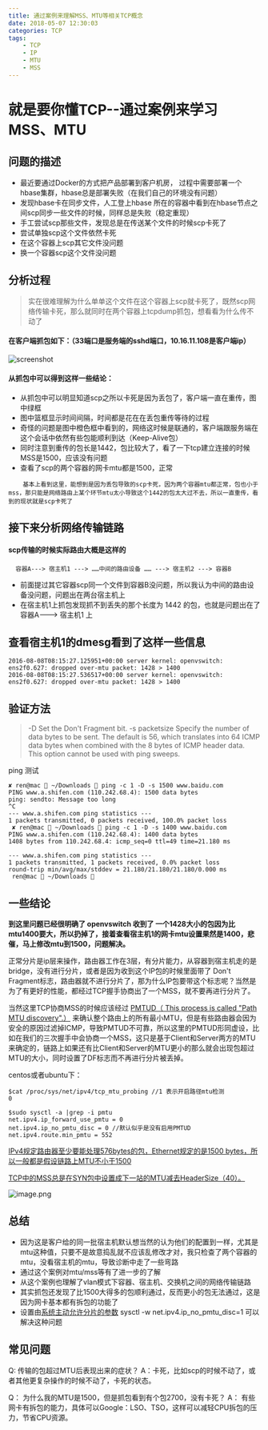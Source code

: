 ```yaml
---
title: 通过案例来理解MSS、MTU等相关TCP概念
date: 2018-05-07 12:30:03
categories: TCP
tags:
    - TCP
    - IP
    - MTU
    - MSS
---
```




# 就是要你懂TCP--通过案例来学习MSS、MTU

## 问题的描述
*  最近要通过Docker的方式把产品部署到客户机房， 过程中需要部署一个hbase集群，hbase总是部署失败（在我们自己的环境没有问题）
*  发现hbase卡在同步文件，人工登上hbase 所在的容器中看到在hbase节点之间scp同步一些文件的时候，同样总是失败（稳定重现） 
*  手工尝试scp那些文件，发现总是在传送某个文件的时候scp卡死了
*  尝试单独scp这个文件依然卡死
*  在这个容器上scp其它文件没问题
*  换一个容器scp这个文件没问题

## 分析过程

> 实在很难理解为什么单单这个文件在这个容器上scp就卡死了，既然scp网络传输卡死，那么就同时在两个容器上tcpdump抓包，想看看为什么传不动了


#### 在客户端抓包如下：（33端口是服务端的sshd端口，10.16.11.108是客户端ip）
![screenshot](http://img4.tbcdn.cn/L1/461/1/1d010b9937198aee9e798bb02913603874f19ddc)


#### 从抓包中可以得到这样一些结论：

* 从抓包中可以明显知道scp之所以卡死是因为丢包了，客户端一直在重传，图中绿框
* 图中篮框显示时间间隔，时间都是花在在丢包重传等待的过程
* 奇怪的问题是图中橙色框中看到的，网络这时候是联通的，客户端跟服务端在这个会话中依然有些包能顺利到达（Keep-Alive包）
* 同时注意到重传的包长是1442，包比较大了，看了一下tcp建立连接的时候MSS是1500，应该没有问题
* 查看了scp的两个容器的网卡mtu都是1500，正常

```
    基本上看到这里，能想到是因为丢包导致的scp卡死，因为两个容器mtu都正常，包也小于mss，那只能是网络路由上某个环节mtu太小导致这个1442的包太大过不去，所以一直重传，看到的现状就是scp卡死了
```

## 接下来分析网络传输链路

#### scp传输的时候实际路由大概是这样的 

```
  容器A---> 宿主机1 ---> ……中间的路由设备 …… ---> 宿主机2 ---> 容器B  
```

* 前面提过其它容器scp同一个文件到容器B没问题，所以我认为中间的路由设备没问题，问题出在两台宿主机上
* 在宿主机1上抓包发现抓不到丢失的那个长度为 1442 的包，也就是问题出在了  容器A---> 宿主机1 上

## 查看宿主机1的dmesg看到了这样一些信息

    2016-08-08T08:15:27.125951+00:00 server kernel: openvswitch: ens2f0.627: dropped over-mtu packet: 1428 > 1400
    2016-08-08T08:15:27.536517+00:00 server kernel: openvswitch: ens2f0.627: dropped over-mtu packet: 1428 > 1400

## 验证方法

> -D      Set the Don't Fragment bit.
> -s packetsize
>              Specify the number of data bytes to be sent.  The default is 56, which translates into 64
>              ICMP data bytes when combined with the 8 bytes of ICMP header data.  This option cannot be
>              used with ping sweeps.

ping 测试

```
✘ ren@mac  ~/Downloads  ping -c 1 -D -s 1500 www.baidu.com
PING www.a.shifen.com (110.242.68.4): 1500 data bytes
ping: sendto: Message too long
^C
--- www.a.shifen.com ping statistics ---
1 packets transmitted, 0 packets received, 100.0% packet loss
 ✘ ren@mac  ~/Downloads  ping -c 1 -D -s 1400 www.baidu.com
PING www.a.shifen.com (110.242.68.4): 1400 data bytes
1408 bytes from 110.242.68.4: icmp_seq=0 ttl=49 time=21.180 ms

--- www.a.shifen.com ping statistics ---
1 packets transmitted, 1 packets received, 0.0% packet loss
round-trip min/avg/max/stddev = 21.180/21.180/21.180/0.000 ms
 ren@mac  ~/Downloads 
```



## 一些结论

 **到这里问题已经很明确了 openvswitch 收到了 一个1428大小的包因为比mtu1400要大，所以扔掉了，接着查看宿主机1的网卡mtu设置果然是1400，悲催，马上修改mtu到1500，问题解决。**

正常分片是ip层来操作，路由器工作在3层，有分片能力，从容器到宿主机走的是bridge，没有进行分片，或者是因为收到这个IP包的时候里面带了 Don't Fragment标志，路由器就不进行分片了，那为什么IP包要带这个标志呢？当然是为了有更好的性能，都经过TCP握手协商出了一个MSS，就不要再进行分片了。

当然这里TCP协商MSS的时候应该经过 [PMTUD（ This process is called "Path MTU discovery".）](http://en.wikipedia.org/wiki/Path_MTU_Discovery) 来确认整个路由上的所有最小MTU，但是有些路由器会因为安全的原因过滤掉ICMP，导致PMTUD不可靠，所以这里的PMTUD形同虚设，比如在我们的三次握手中会协商一个MSS，这只是基于Client和Server两方的MTU来确定的，链路上如果还有比Client和Server的MTU更小的那么就会出现包超过MTU的大小，同时设置了DF标志而不再进行分片被丢掉。

centos或者ubuntu下：

    $cat /proc/sys/net/ipv4/tcp_mtu_probing //1 表示开启路径mtu检测
    0
    
    $sudo sysctl -a |grep -i pmtu
    net.ipv4.ip_forward_use_pmtu = 0
    net.ipv4.ip_no_pmtu_disc = 0 //默认似乎是没有启用PMTUD
    net.ipv4.route.min_pmtu = 552


[IPv4规定路由器至少要能处理576bytes的包，Ethernet规定的是1500 bytes，所以一般都是假设链路上MTU不小于1500](https://medium.com/@fcamel/tcp-maximum-segment-size-%E6%98%AF%E4%BB%80%E9%BA%BC%E4%BB%A5%E5%8F%8A%E6%98%AF%E5%A6%82%E4%BD%95%E6%B1%BA%E5%AE%9A%E7%9A%84-b5fd9005702e)

[TCP中的MSS总是在SYN包中设置成下一站的MTU减去HeaderSize（40）。](https://medium.com/@fcamel/%E7%94%A8-systemtap-%E6%89%BE%E5%87%BA-tcp-%E5%A6%82%E4%BD%95%E6%B1%BA%E5%AE%9A-mss-%E7%9A%84%E5%80%BC-4b6b7a969d04)

![image.png](http://ata2-img.oss-cn-zhangjiakou.aliyuncs.com/23df36d95295c839722627b5d63bac48.png)


## 总结

* 因为这是客户给的同一批宿主机默认想当然的认为他们的配置到一样，尤其是mtu这种值，只要不是故意捣乱就不应该乱修改才对，我只检查了两个容器的mtu，没看宿主机的mtu，导致诊断中走了一些弯路
* 通过这个案例对mtu/mss等有了进一步的了解
* 从这个案例也理解了vlan模式下容器、宿主机、交换机之间的网络传输链路
* 其实抓包还发现了比1500大得多的包顺利通过，反而更小的包无法通过，这是因为网卡基本都有拆包的功能了
* 设置由[系统主动允许分片的参数](https://sysctl-explorer.net/net/ipv4/ip_no_pmtu_disc/) sysctl -w net.ipv4.ip_no_pmtu_disc=1  可以解决这种问题

## 常见问题

Q: 传输的包超过MTU后表现出来的症状？
A：卡死，比如scp的时候不动了，或者其他更复杂操作的时候不动了，卡死的状态。

Q： 为什么我的MTU是1500，但是抓包看到有个包2700，没有卡死？
A： 有些网卡有拆包的能力，具体可以Google：LSO、TSO，这样可以减轻CPU拆包的压力，节省CPU资源。

